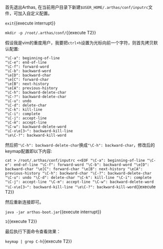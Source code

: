 
首先退出Arthas, 在当前用户目录下新建`$USER_HOME/.arthas/conf/inputrc`文件，可加入自定义配置。

`exit`{{execute interrupt}}

`mkdir -p /root/.arthas/conf/`{{execute T2}}

假设我是vim的重度用户，我要把`ctrl+h`设置为光标向前一个字符，则首先拷贝默认配置:

```text
"\C-a": beginning-of-line
"\C-e": end-of-line
"\C-f": forward-word
"\C-b": backward-word
"\e[D": backward-char
"\e[C": forward-char
"\e[B": next-history
"\e[A": previous-history
"\C-h": backward-delete-char
"\C-?": backward-delete-char
"\C-u": undo
"\C-d": delete-char
"\C-k": kill-line
"\C-i": complete
"\C-j": accept-line
"\C-m": accept-line
"\C-w": backward-delete-word
"\C-x\e[3~": backward-kill-line
"\e\C-?": backward-kill-word
```

然后把`"\C-h": backward-delete-char`换成`"\C-h": backward-char`，修改后的keymap配置即以下内容:

`cat > /root/.arthas/conf/inputrc <<EOF
"\C-a": beginning-of-line
"\C-e": end-of-line
"\C-f": forward-word
"\C-b": backward-word
"\e[D": backward-char
"\e[C": forward-char
"\e[B": next-history
"\e[A": previous-history
"\C-h": backward-char
"\C-?": backward-delete-char
"\C-u": undo
"\C-d": delete-char
"\C-k": kill-line
"\C-i": complete
"\C-j": accept-line
"\C-m": accept-line
"\C-w": backward-delete-word
"\C-x\e[3~": backward-kill-line
"\e\C-?": backward-kill-word`{{execute T2}}

然后重新连接即可。

`java -jar arthas-boot.jar`{{execute interrupt}}

`1`{{execute T2}}

最后执行下面命令查看效果：

`keymap | grep C-h`{{execute T2}}